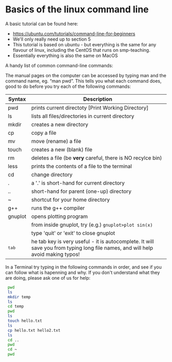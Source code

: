 # Basics of the linux command line

A basic tutorial can be found here:

* <https://ubuntu.com/tutorials/command-line-for-beginners>
* We'll only really need up to section 5
* This tutorial is based on ubuntu - but everything is the same for any flavour of linux, including the CentOS that runs on smp-teaching.
* Essentially everything is also the same on MacOS

A handy list of common command-line commands:

The manual pages on the computer can be accessed by typing man and the command name, eg.
“man pwd”. This tells you what each command does, good to do before you try each of the following
commands:

| Syntax    | Description |
| --------- | ----------- |
| pwd       | prints current directoty [Print Working Directory]  |
| ls        | lists all files/directories in current directory |
| mkdir     | creates a new directory |
| cp        | copy a file |
| mv        | move (rename) a file |
| touch     | creates a new (blank) file |
| rm        | deletes a file (be **very** careful, there is NO recylce bin) |
| less      | prints the contents of a file to the terminal |
| cd        | change directory |
| .         | a '.' is short-hand for current directory |
| ..        | short-hand for parent (one-up) directory |
| ~         | shortcut for your home directory |
| g++       | runs the g++ compiler |
| gnuplot   | opens plotting program |
|           |  from inside gnuplot, try (e.g.) `gnuplot>plot sin(x)` |
|           | type 'quit' or 'exit' to close gnuplot |
| <kbd>tab</kbd> | he tab key is very useful - it is autocomplete. It will save you from typing long file names, and will help avoid making typos!|

In a Terminal try typing in the following commands in order, and see if you can follow what is hapenning and why. If you don't understand what they are doing, please ask one of us for help: 

```bash
 pwd
 ls
 mkdir temp
 ls
 cd temp
 pwd
 ls
 touch hello.txt
 ls
 cp hello.txt hello2.txt
 ls
 cd ..
 pwd
 cd ~
 pwd
```
